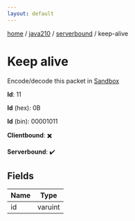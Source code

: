 ```yaml
---
layout: default
---
```


[home](/)  /  [java210](/protocol/java210)  /  [serverbound](/protocol/java210/serverbound)  /  keep-alive

# Keep alive

Encode/decode this packet in [Sandbox](../../../sandbox/java210#Serverbound.KeepAlive)

**Id**: 11

**Id** (hex): 0B

**Id** (bin): 00001011

**Clientbound**: ✖️

**Serverbound**: ✔️

## Fields

Name | Type
---|---
id | varuint

